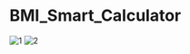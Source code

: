 # BMI_Smart_Calculator
![1](https://user-images.githubusercontent.com/65237569/188153390-93ae5302-e81c-44c7-9447-68dca6f45b80.jpg)
![2](https://user-images.githubusercontent.com/65237569/188153544-d4952713-1af3-4c78-95a9-18543e87da7e.jpg)

